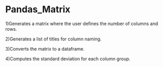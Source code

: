 # Pandas_Matrix


1)Generates a matrix where the user defines the number of columns and rows.
 
2)Generates a list of titles for column naming.

3)Converts the matrix to a dataframe.

4)Computes the standard deviation for each column group. 
